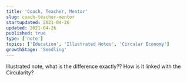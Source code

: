 ```yaml
---
title: 'Coach, Teacher, Mentor'
slug: coach-teacher-mentor
startupdated: 2021-04-26
updated: 2021-04-26
published: true
type: ['note']
topics: ['Education', 'Illustrated Notes', 'Circular Economy']
growthStage: 'Seedling'
---
```


Illustrated note, what is the difference exactly?? How is it linked with the Circularity?
